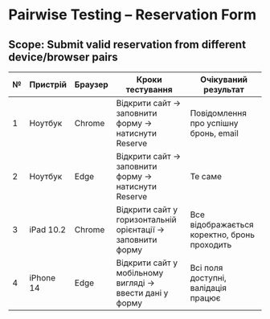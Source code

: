 # Pairwise Testing – Reservation Form

## Scope: Submit valid reservation from different device/browser pairs

| № | Пристрій   | Браузер | Кроки тестування                                                                 | Очікуваний результат                         |
|----|------------|---------|----------------------------------------------------------------------------------|----------------------------------------------|
| 1  | Ноутбук    | Chrome  | Відкрити сайт → заповнити форму → натиснути Reserve                             | Повідомлення про успішну бронь, email        |
| 2  | Ноутбук    | Edge    | Відкрити сайт → заповнити форму → натиснути Reserve                             | Те саме                                       |
| 3  | iPad 10.2  | Chrome  | Відкрити сайт у горизонтальній орієнтації → заповнити форму                     | Все відображається коректно, бронь проходить |
| 4  | iPhone 14  | Edge    | Відкрити сайт у мобільному вигляді → ввести дані у форму                        | Всі поля доступні, валідація працює          |
